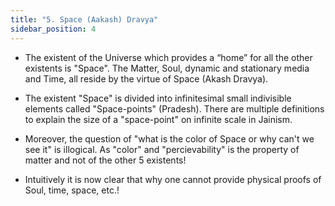 ```yaml
---
title: "5. Space (Aakash) Dravya"
sidebar_position: 4
---
```


- The existent of the Universe which provides a “home” for all the other existents is "Space". The Matter, Soul, dynamic and stationary media and Time, all reside by the virtue of Space (Akash Dravya).

- The existent "Space" is divided into infinitesimal small indivisible elements called "Space-points" (Pradesh). There are multiple definitions to explain the size of a "space-point" on infinite scale in Jainism.

- Moreover, the question of "what is the color of Space or why can't we see it" is illogical. As "color" and "percievability" is the property of matter and not of the other 5 existents!

- Intuitively it is now clear that why one cannot provide physical proofs of Soul, time, space, etc.!
